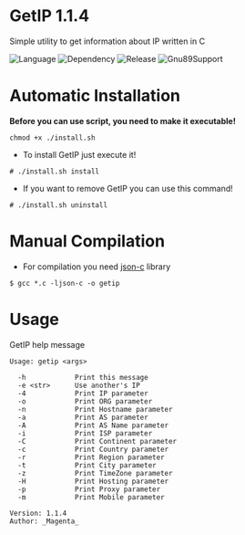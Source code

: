 # GetIP 1.1.4

Simple utility to get information about IP written in C

![Language](https://img.shields.io/badge/Language-C-blue)
![Dependency](https://img.shields.io/badge/Dependency-json--c-blue)
![Release](https://img.shields.io/badge/Latest%20Release%20Version-1.1.4-green)
![Gnu89Support](https://img.shields.io/badge/Gnu89%20Standart%20Support-Yes-green)

# Automatic Installation

**Before you can use script, you need to make it executable!**
```
chmod +x ./install.sh
```

- To install GetIP just execute it!
```
# ./install.sh install
```

- If you want to remove GetIP you can use this command!
```
# ./install.sh uninstall
```

# Manual Compilation

- For compilation you need [json-c](https://github.com/json-c/json-c) library
```
$ gcc *.c -ljson-c -o getip
```

# Usage

GetIP help message
```
Usage: getip <args>

  -h            Print this message
  -e <str>      Use another's IP
  -4            Print IP parameter
  -o            Print ORG parameter
  -n            Print Hostname parameter
  -a            Print AS parameter
  -A            Print AS Name parameter
  -i            Print ISP parameter
  -C            Print Continent parameter
  -c            Print Country parameter
  -r            Print Region parameter
  -t            Print City parameter
  -z            Print TimeZone parameter
  -H            Print Hosting parameter
  -p            Print Proxy parameter
  -m            Print Mobile parameter

Version: 1.1.4
Author: _Magenta_
```

